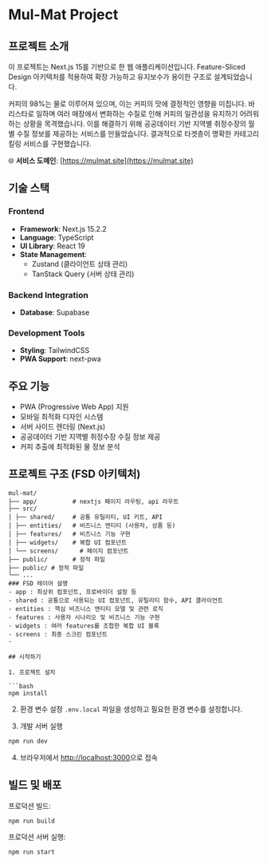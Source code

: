 # Mul-Mat Project

## 프로젝트 소개

이 프로젝트는 Next.js 15를 기반으로 한 웹 애플리케이션입니다. Feature-Sliced Design 아키텍처를 적용하여 확장 가능하고 유지보수가 용이한 구조로 설계되었습니다.

커피의 98%는 물로 이루어져 있으며, 이는 커피의 맛에 결정적인 영향을 미칩니다. 바리스타로 일하며 여러 매장에서 변화하는 수질로 인해 커피의 일관성을 유지하기 어려워하는 상황을 목격했습니다. 이를 해결하기 위해 공공데이터 기반 지역별 취정수장의 월별 수질 정보를 제공하는 서비스를 만들었습니다. 결과적으로 타겟층이 명확한 카테고리 킬링 서비스를 구현했습니다.

🌐 **서비스 도메인**: [https://mulmat.site](https://mulmat.site)

## 기술 스택

### Frontend

-   **Framework**: Next.js 15.2.2
-   **Language**: TypeScript
-   **UI Library**: React 19
-   **State Management**:
    -   Zustand (클라이언트 상태 관리)
    -   TanStack Query (서버 상태 관리)

### Backend Integration

-   **Database**: Supabase

### Development Tools

-   **Styling**: TailwindCSS
-   **PWA Support**: next-pwa

## 주요 기능

-   PWA (Progressive Web App) 지원
-   모바일 최적화 디자인 시스템
-   서버 사이드 렌더링 (Next.js)
-   공공데이터 기반 지역별 취정수장 수질 정보 제공
-   커피 추출에 최적화된 물 정보 분석

## 프로젝트 구조 (FSD 아키텍처)

````
mul-mat/
├── app/          # nextjs 페이지 라우팅, api 라우트
├── src/
│ ├── shared/     # 공통 유틸리티, UI 키트, API
│ ├── entities/   # 비즈니스 엔티티 (사용자, 상품 등)
│ ├── features/   # 비즈니스 기능 구현
│ ├── widgets/    # 복합 UI 컴포넌트
│ └── screens/      # 페이지 컴포넌트
├── public/       # 정적 파일
├── public/ # 정적 파일
└── ...
### FSD 레이어 설명
- app : 최상위 컴포넌트, 프로바이더 설정 등
- shared : 공통으로 사용되는 UI 컴포넌트, 유틸리티 함수, API 클라이언트
- entities : 핵심 비즈니스 엔티티 모델 및 관련 로직
- features : 사용자 시나리오 및 비즈니스 기능 구현
- widgets : 여러 features를 조합한 복합 UI 블록
- screens : 최종 스크린 컴포넌트
-

## 시작하기

1. 프로젝트 설치

```bash
npm install
````

2. 환경 변수 설정
   `.env.local` 파일을 생성하고 필요한 환경 변수를 설정합니다.

3. 개발 서버 실행

```bash
npm run dev
```

4. 브라우저에서 [http://localhost:3000](http://localhost:3000)으로 접속

## 빌드 및 배포

프로덕션 빌드:

```bash
npm run build
```

프로덕션 서버 실행:

```bash
npm run start
```

